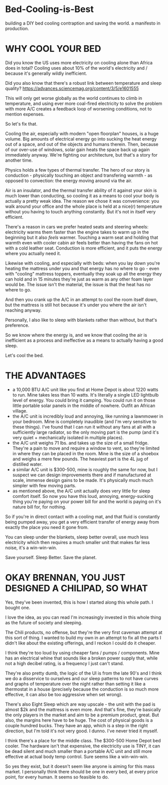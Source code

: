 # Bed-Cooling-is-Best
building a DIY bed cooling contraption and saving the world. a manifesto in production.


# WHY COOL YOUR BED

Did you know the US uses more electricity on cooling alone than Africa does in total? Cooling uses about 10% of the world's electricity and / because it's generally wildly inefficient.

Did you also know that there's a robust link between temperature and sleep quality? https://advances.sciencemag.org/content/3/5/e1601555

This will only get worse globally as the world continues to climb in temperature, and using ever more coal-fired electricity to solve the problem with more A/C creates a feedback loop of worsening conditions, not to mention expenses.

So let's fix that.

Cooling the air, especially with modern "open floorplan" houses, is a huge volume. Big amounts of electrical energy go into sucking the heat energy out of a space, and out of the objects and humans therein. Then, because of our over-use of windows, solar gain heats the space back up again immediately anyway. We're fighting our architecture, but that's a story for another time.

Physics holds a few types of thermal transfer. The hero of our story is conduction - physically touching an object and transfering warmth - as opposed to convection: the energy moving around via the air.

Air is an insulator, and the thermal transfer ability of it against your skin is much lower than conducting, so cooling it as a means to cool your body is actually a pretty weak idea. The reason we chose it was convenience: you walk around your office and the whole place is held at a nice(r) temperature without you having to touch anything constantly. But it's not in itself very efficient.

There's a reason in cars we prefer heated seats and steering wheels: electricity warms them faster than the engine takes to warm up in the beginning but it also _feels_ warmer. Touching a warm seat and holding that warmth even with cooler cabin air feels better than having the fans on hot with a cold leather seat. Conduction is more efficient, and it puts the energy where you actually need it.

Likewise with cooling, and especially with beds: when you lay down you're heating the mattress under you and that energy has no where to go - even with "cooling" mattress toppers, eventually they soak up all the energy they can hold and in 15 minutes they're just as warm as any other foam layer would be. The issue isn't the material, the issue is that the heat has no where to go.

And then you crank up the A/C in an attempt to cool the room itself down, but the mattress is still hot because it's under you where the air isn't reaching anyway.

Personally, I also like to sleep with blankets rather than without, but that's preference.

So we know where the energy is, and we know that cooling the air is inefficient as a process and ineffective as a means to actually having a good sleep.

Let's cool the bed.

# THE ADVANTAGES

- a 10,000 BTU A/C unit like you find at Home Depot is about 1220 watts to run. Mine takes less than 10 watts. It's literally a single LED lightbulb level of energy. You could bring it camping. You could run it on those little portable solar panels in the middle of nowhere. Outfit an African village.
- the A/C unit is incredibly loud and annoying, like running a lawnmower in your bedroom. Mine is completely inaudible (and I'm very sensitive to these things). I've found that I can run it without any fans at all with a sufficiently large radiator, so the only moving part is the pump (and it's very quiet + mechanically isolated in multiple places).
- the A/C unit weighs 71 lbs. and takes up the size of a small fridge. They're a pain to move and require a window to vent, so they're limited in where they can be placed in the room. Mine is the size of a shoebox and weighs a mere few pounds. The heaviest part is the 4L jug of distilled water.
- a similar A/C unit is $300-500, mine is roughly the same for now, but I suspect we can design improvements there and if manufactured at scale, immense design gains to be made. It's physically much much simpler with few moving parts.
- as mentioned above, the A/C unit actually does very little for sleep comfort itself. So now you have this loud, annoying, energy-sucking thing you're paying on your power bill for and the world is paying on it's nature bill for, for nothing.

So if you're in direct contact with a cooling mat, and that fluid is constantly being pumped away, you get a very efficient transfer of energy away from exactly the place you need it gone from.

You can sleep under the blankets, sleep better overall, use much less electricity which then requires a much smaller unit that makes far less noise, it's a win-win-win.

Save yourself. Sleep Better. Save the planet.

# OKAY BRENNAN, YOU JUST DESIGNED A CHILIPAD, SO WHAT

Yes, they've been invented, this is how I started along this whole path. I bought one.

I love the idea, as you can read I'm increasingly invested in this whole thing as the future of society and sleeping.

The Chili products, no offense, but they're the very first caveman attempt at this sort of thing. I wanted to build my own in an attempt to fix all the parts I didn't like about the existing offerings, and I reckon I could do it cheaper.

I think they're too loud by using cheaper fans / pumps / components. Mine has an electrical whine that sounds like a broken power supply that, while not a high decibel rating, is a frequency I just can't stand.

They're also pretty dumb, the logic of the UI is from the late 90's and I think we do a disservice to ourselves and our sleep patterns to not have curves and graphs of temperature over the night rather than setting it like a thermostat in a house (precisely because the conduction is so much more effective, it can also be too aggressive when set wrong).

There's also Eight Sleep which are way upscale - the unit with the pad is almost $2k and the mattress is even more. And that's fine, they're basically the only players in the market and aim to be a premium product, great. But also, the margins here have to be huge. The cost of physical goods is a couple hundred bucks. They have an app, which is a step in the right direction, but I'm told it's not very good. I dunno. I've never tried it myself.

I think there's a place for the middle class. The $300-500 Home Depot bed cooler. The hardware isn't that expensive, the electricity use is TINY, it can be dead silent and much smaller than a portable A/C unit and still more effective at actual body temp control. Sure seems like a win-win-win.

So yes they exist, but it doesn't seem like anyone is aiming for this mass market. I personally think there should be one in every bed, at every price point, for every human. It seems so feasible to do.
